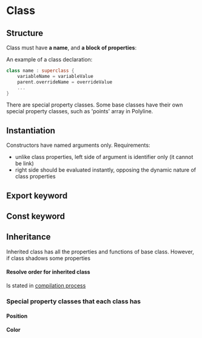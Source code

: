 # Class

## Structure

Class must have **a name**, and **a block of properties**:

An example of a class declaration:

``` kotlin
class name : superclass {
    variableName = variableValue
    parent.overrideName = overrideValue
    ...
}
```

There are special property classes. Some base classes have their own special property classes, such as 'points' array in
Polyline.

## Instantiation

Constructors have named arguments only. Requirements:

* unlike class properties, left side of argument is identifier only (it cannot be link)
* right side should be evaluated instantly, opposing the dynamic nature of class properties

## Export keyword

## Const keyword

## Inheritance

Inherited class has all the properties and functions of base class. However, if class shadows some properties

#### Resolve order for inherited class

Is stated in [compilation process](Compilation.md)

### Special property classes that each class has

#### Position

#### Color